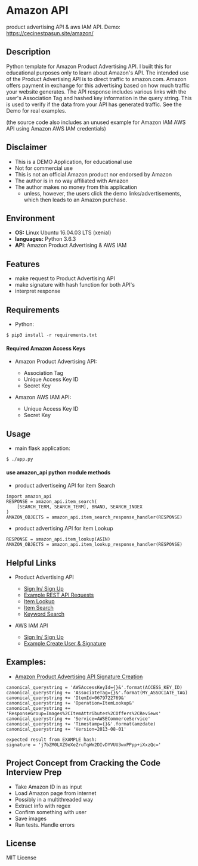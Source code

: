 # Amazon API

product advertising API & aws IAM API. Demo: https://cecinestpasun.site/amazon/

## Description

Python template for Amazon Product Advertising API. I built this for
educational purposes only to learn about Amazon's API. The intended use of the
Product Advertising API is to direct traffic to amazon.com. Amazon offers
payment in exchange for this advertising based on how much traffic your website
generates. The API response includes various links with the user's Association
Tag and hashed key information in the query string. This is used to verify
if the data from your API has generated traffic. See the Demo for real examples.

(the source code also includes an unused example for Amazon IAM AWS API using
Amazon AWS IAM credentials)

## Disclaimer

* This is a DEMO Application, for educational use
* Not for commercial use
* This is not an official Amazon product nor endorsed by Amazon
* The author is in no way affiliated with Amazon
* The author makes no money from this application
  * unless, however, the users click the demo links/advertisements, which then
  leads to an Amazon purchase.

## Environment

* __OS:__ Linux Ubuntu 16.04.03 LTS (xenial)
* __languages:__ Python 3.6.3
* __API__: Amazon Product Advertising & AWS IAM

## Features

* make request to Product Advertising API
* make signature with hash function for both API's
* interpret response

## Requirements

* Python:

```
$ pip3 install -r requirements.txt
```

#### Required Amazon Access Keys

* Amazon Product Advertising API:
  * Association Tag
  * Unique Access Key ID
  * Secret Key

* Amazon AWS IAM API:
  * Unique Access Key ID
  * Secret Key

## Usage

* main flask application:

```
$ ./app.py
```

#### use amazon_api python module methods

* product advertiseing API for item Search
```
import amazon_api
RESPONSE = amazon_api.item_search(
    [SEARCH_TERM, SEARCH_TERM], BRAND, SEARCH_INDEX
)
AMAZON_OBJECTS = amazon_api.item_search_response_handler(RESPONSE)
```
* product advertising API for item Lookup
```
RESPONSE = amazon_api.item_lookup(ASIN)
AMAZON_OBJECTS = amazon_api.item_lookup_response_handler(RESPONSE)
```

## Helpful Links

* Product Advertising API
  * [Sign In/ Sign Up](https://affiliate-program.amazon.com/)
  * [Example REST API Requests](http://docs.aws.amazon.com/AWSECommerceService/latest/DG/rest-signature.html)
  * [Item Lookup](http://docs.aws.amazon.com/AWSECommerceService/latest/DG/ItemLookup.html)
  * [Item Search](http://docs.aws.amazon.com/AWSECommerceService/latest/DG/ItemSearch.html)
  * [Keyword Search](http://docs.aws.amazon.com/AWSECommerceService/latest/DG/EX_SearchingbyKeyword.html)

* AWS IAM API
  * [Sign In/ Sign Up](https://www.amazon.com/console/home)
  * [Example Create User & Signature](http://docs.aws.amazon.com/general/latest/gr/sigv4-signed-request-examples.html)

## Examples:

* [Amazon Product Advertising API Signature Creation](http://docs.aws.amazon.com/AWSECommerceService/latest/DG/rest-signature.html)

```
canonical_querystring = 'AWSAccessKeyId={}&'.format(ACCESS_KEY_ID)
canonical_querystring += 'AssociateTag={}&'.format(MY_ASSOCIATE_TAG)
canonical_querystring += 'ItemId=0679722769&'
canonical_querystring += 'Operation=ItemLookup&'
canonical_querystring += 'ResponseGroup=Images%2CItemAttributes%2COffers%2CReviews'
canonical_querystring += 'Service=AWSECommerceService'
canonical_querystring += 'Timestamp={}&'.format(amzdate)
canonical_querystring += 'Version=2013-08-01'

expected result from EXAMPLE hash:
signature = 'j7bZM0LXZ9eXeZruTqWm2DIvDYVUU3wxPPpp+iXxzQc='
```

## Project Concept from Cracking the Code Interview Prep

* Take Amazon ID in as input
* Load Amazon page from internet
* Possibly in a multithreaded way
* Extract info with regex
* Confirm something with user
* Save images
* Run tests. Handle errors

## License
MIT License
